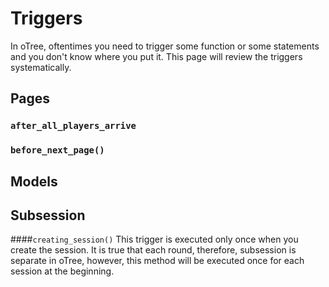 Triggers
=========
In oTree, oftentimes you need to trigger some function or some statements and you don't know where you put it. This page will review the triggers systematically.

## Pages
### `after_all_players_arrive`

### `before_next_page()`


## Models


## Subsession
####`creating_session()`
This trigger is executed only once when you create the session. It is true that each round, therefore, subsession is separate in oTree, however, this method will be executed once for each session at the beginning.
